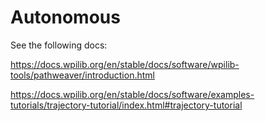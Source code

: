 # Autonomous

See the following docs:

https://docs.wpilib.org/en/stable/docs/software/wpilib-tools/pathweaver/introduction.html

https://docs.wpilib.org/en/stable/docs/software/examples-tutorials/trajectory-tutorial/index.html#trajectory-tutorial
